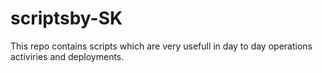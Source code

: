 # scriptsby-SK
This repo contains scripts which are very usefull in day to day operations activiries and deployments.
